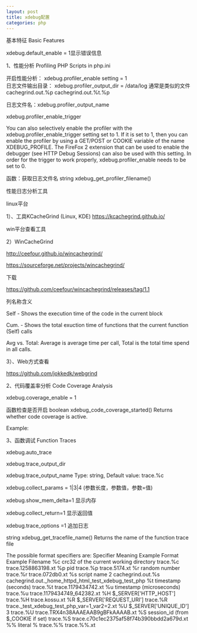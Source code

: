 ```yaml
---
layout: post
title: xdebug配置
categories: php
---
```


基本特征 Basic Features 

xdebug.default_enable = 1显示错误信息


1、性能分析 Profiling PHP Scripts
in php.ini

开启性能分析： xdebug.profiler_enable setting = 1  
日志文件输出目录： xdebug.profiler_output_dir = /data/log
通常是类似的文件 cachegrind.out.%p
cachegrind.out.%t.%p 

日志文件名：xdebug.profiler_output_name

xdebug.profiler_enable_trigger


You can also selectively enable the profiler with the xdebug.profiler_enable_trigger setting set to 1. If it is set to 1, then you can enable the profiler by using a GET/POST or COOKIE variable of the name XDEBUG_PROFILE. The FireFox 2 extension that can be used to enable the debugger (see HTTP Debug Sessions) can also be used with this setting. In order for the trigger to work properly, xdebug.profiler_enable needs to be 
set to 0.


函数：获取日志文件名
string xdebug_get_profiler_filename()


性能日志分析工具

linux平台

1）、工具KCacheGrind (Linux, KDE) https://kcachegrind.github.io/

win平台查看工具  

2）WinCacheGrind

http://ceefour.github.io/wincachegrind/

https://sourceforge.net/projects/wincachegrind/

下载

https://github.com/ceefour/wincachegrind/releases/tag/1.1

列名称含义

Self - Shows the execution time of the code in the current block

Cum. - Shows the total exuction time of functions that the current function (Self) calls

Avg vs. Total: Average is average time per call, Total is the total time spend in all calls.





3）、Web方式查看

https://github.com/jokkedk/webgrind



2、代码覆盖率分析 Code Coverage Analysis

xdebug.coverage_enable = 1

函数检查是否开启
boolean xdebug_code_coverage_started()
Returns whether code coverage is active.


Example:

<?php
    var_dump(xdebug_code_coverage_started());

    xdebug_start_code_coverage();

    var_dump(xdebug_code_coverage_started());
?> 



3、函数调试 Function Traces

xdebug.auto_trace

xdebug.trace_output_dir

xdebug.trace_output_name
Type: string, Default value: trace.%c

 xdebug.collect_params = 1|3|4 (参数长度，参数值，参数=值)

 xdebug.show_mem_delta=1 显示内存

 xdebug.collect_return=1 显示返回值

xdebug.trace_options =1 追加日志


string xdebug_get_tracefile_name()
Returns the name of the function trace file



 The possible format specifiers are:
Specifier	Meaning	Example Format	Example Filename
%c	crc32 of the current working directory	trace.%c	trace.1258863198.xt
%p	pid	trace.%p	trace.5174.xt
%r	random number	trace.%r	trace.072db0.xt
%s	script name 2  cachegrind.out.%s	cachegrind.out._home_httpd_html_test_xdebug_test_php
%t	timestamp (seconds)	trace.%t	trace.1179434742.xt
%u	timestamp (microseconds)	trace.%u	trace.1179434749_642382.xt
%H	$_SERVER['HTTP_HOST']	trace.%H	trace.kossu.xt
%R	$_SERVER['REQUEST_URI']	trace.%R	trace._test_xdebug_test_php_var=1_var2=2.xt
%U	$_SERVER['UNIQUE_ID'] 3	trace.%U	trace.TRX4n38AAAEAAB9gBFkAAAAB.xt
%S	session_id (from $_COOKIE if set)	trace.%S	trace.c70c1ec2375af58f74b390bbdd2a679d.xt
%%	literal %	trace.%%	trace.%%.xt



